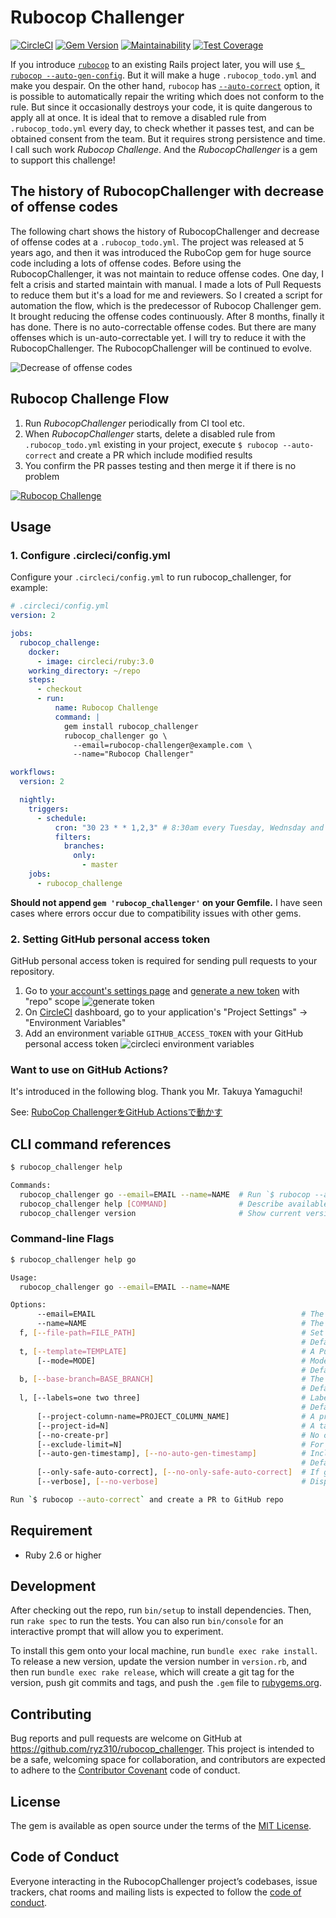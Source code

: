 # Rubocop Challenger

[![CircleCI](https://circleci.com/gh/ryz310/rubocop_challenger/tree/master.svg?style=svg&circle-token=cdf0ffce5b4c0c7804b50dde00ca5ef09cbadb67)](https://circleci.com/gh/ryz310/rubocop_challenger/tree/master) [![Gem Version](https://badge.fury.io/rb/rubocop_challenger.svg)](https://badge.fury.io/rb/rubocop_challenger) [![Maintainability](https://api.codeclimate.com/v1/badges/a18c1c17fc534bb32473/maintainability)](https://codeclimate.com/github/ryz310/rubocop_challenger/maintainability) [![Test Coverage](https://api.codeclimate.com/v1/badges/a18c1c17fc534bb32473/test_coverage)](https://codeclimate.com/github/ryz310/rubocop_challenger/test_coverage)

If you introduce [`rubocop`](https://github.com/rubocop-hq/rubocop) to an existing Rails project later, you will use [`$ rubocop --auto-gen-config`](https://github.com/rubocop-hq/rubocop/blob/master/manual/configuration.md#automatically-generated-configuration). But it will make a huge `.rubocop_todo.yml` and make you despair.
On the other hand, `rubocop` has [`--auto-correct`](https://github.com/rubocop-hq/rubocop/blob/master/manual/basic_usage.md#other-useful-command-line-flags) option, it is possible to automatically repair the writing which does not conform to the rule. But since it occasionally destroys your code, it is quite dangerous to apply all at once.
It is ideal that to remove a disabled rule from `.rubocop_todo.yml` every day, to check whether it passes test, and can be obtained consent from the team. But it requires strong persistence and time.
I call such work *Rubocop Challenge*. And the *RubocopChallenger* is a gem to support this challenge!

## The history of RubocopChallenger with decrease of offense codes

The following chart shows the history of RubocopChallenger and decrease of offense codes at a `.rubocop_todo.yml`. The project was released at 5 years ago, and then it was introduced the RuboCop gem for huge source code including a lots of offense codes. Before using the RubocopChallenger, it was not maintain to reduce offense codes. One day, I felt a crisis and started maintain with manual. I made a lots of Pull Requests to reduce them but it's a load for me and reviewers. So I created a script for automation the flow, which is the predecessor of Rubocop Challenger gem. It brought reducing the offense codes continuously. After 8 months, finally it has done. There is no auto-correctable offense codes.
But there are many offenses which is un-auto-correctable yet. I will try to reduce it with the RubocopChallenger. The RubocopChallenger will
be continued to evolve.

![Decrease of offense codes](images/decrease_of_offense_codes.png)

## Rubocop Challenge Flow

1. Run *RubocopChallenger* periodically from CI tool etc.
1. When *RubocopChallenger* starts, delete a disabled rule from `.rubocop_todo.yml` existing in your project, execute `$ rubocop --auto-correct` and create a PR which include modified results
1. You confirm the PR passes testing and then merge it if there is no problem

[![Rubocop Challenge](images/rubocop_challenge.png)](https://github.com/ryz310/rubocop_challenger/pull/97)

## Usage

### 1. Configure .circleci/config.yml

Configure your `.circleci/config.yml` to run rubocop_challenger, for example:

```yml
# .circleci/config.yml
version: 2

jobs:
  rubocop_challenge:
    docker:
      - image: circleci/ruby:3.0
    working_directory: ~/repo
    steps:
      - checkout
      - run:
          name: Rubocop Challenge
          command: |
            gem install rubocop_challenger
            rubocop_challenger go \
              --email=rubocop-challenger@example.com \
              --name="Rubocop Challenger"

workflows:
  version: 2

  nightly:
    triggers:
      - schedule:
          cron: "30 23 * * 1,2,3" # 8:30am every Tuesday, Wednsday and Thursday (JST)
          filters:
            branches:
              only:
                - master
    jobs:
      - rubocop_challenge
```

**Should not append `gem 'rubocop_challenger'` on your Gemfile.**
I have seen cases where errors occur due to compatibility issues with other gems.

### 2. Setting GitHub personal access token

GitHub personal access token is required for sending pull requests to your repository.

1. Go to [your account's settings page](https://github.com/settings/tokens) and [generate a new token](https://github.com/settings/tokens/new) with "repo" scope
  ![generate token](images/generate_token.png)
1. On [CircleCI](https://circleci.com) dashboard, go to your application's "Project Settings" -> "Environment Variables"
1. Add an environment variable `GITHUB_ACCESS_TOKEN` with your GitHub personal access token
  ![circleci environment variables](images/circleci_environment_variables.png)

### Want to use on GitHub Actions?

It's introduced in the following blog. Thank you Mr. Takuya Yamaguchi!

See: [RuboCop ChallengerをGitHub Actionsで動かす](https://zenn.dev/yamat47/articles/219e14ebcf31a1d13ff4)

## CLI command references

```sh
$ rubocop_challenger help

Commands:
  rubocop_challenger go --email=EMAIL --name=NAME  # Run `$ rubocop --auto-correct` and create a PR to GitHub repo
  rubocop_challenger help [COMMAND]                # Describe available commands or one specific command
  rubocop_challenger version                       # Show current version
```

### Command-line Flags

```sh
$ rubocop_challenger help go

Usage:
  rubocop_challenger go --email=EMAIL --name=NAME

Options:
      --email=EMAIL                                              # The Pull Request committer email
      --name=NAME                                                # The Pull Request committer name
  f, [--file-path=FILE_PATH]                                     # Set your ".rubocop_todo.yml" path
                                                                 # Default: .rubocop_todo.yml
  t, [--template=TEMPLATE]                                       # A Pull Request template `erb` file path.You can use variable that `title`, `rubydoc_url`, `description` and `examples` into the erb file.
      [--mode=MODE]                                              # Mode to select deletion target. You can choice "most_occurrence", "least_occurrence", or "random"
                                                                 # Default: most_occurrence
  b, [--base-branch=BASE_BRANCH]                                 # The Branch to merge into
                                                                 # Default: master
  l, [--labels=one two three]                                    # Label to give to Pull Request
                                                                 # Default: ["rubocop challenge"]
      [--project-column-name=PROJECT_COLUMN_NAME]                # A project column name. You can add the created PR to the GitHub project
      [--project-id=N]                                           # A target project ID. If does not supplied, this method will find a project which associated the repository. When the repository has multiple projects, you should supply this.
      [--no-create-pr]                                           # No create a pull request (for testing)
      [--exclude-limit=N]                                        # For how many exclude properties when creating the .rubocop_todo.yml
      [--auto-gen-timestamp], [--no-auto-gen-timestamp]          # Include the date and time when creating the .rubocop_todo.yml
                                                                 # Default: true
      [--only-safe-auto-correct], [--no-only-safe-auto-correct]  # If given `true`, it executes `rubocop --auto-correct`,it means to correct safe cops only.
      [--verbose], [--no-verbose]                                # Displays executing command.

Run `$ rubocop --auto-correct` and create a PR to GitHub repo
```

## Requirement

* Ruby 2.6 or higher

## Development

After checking out the repo, run `bin/setup` to install dependencies. Then, run `rake spec` to run the tests. You can also run `bin/console` for an interactive prompt that will allow you to experiment.

To install this gem onto your local machine, run `bundle exec rake install`. To release a new version, update the version number in `version.rb`, and then run `bundle exec rake release`, which will create a git tag for the version, push git commits and tags, and push the `.gem` file to [rubygems.org](https://rubygems.org).

## Contributing

Bug reports and pull requests are welcome on GitHub at https://github.com/ryz310/rubocop_challenger. This project is intended to be a safe, welcoming space for collaboration, and contributors are expected to adhere to the [Contributor Covenant](http://contributor-covenant.org) code of conduct.

## License

The gem is available as open source under the terms of the [MIT License](https://opensource.org/licenses/MIT).

## Code of Conduct

Everyone interacting in the RubocopChallenger project’s codebases, issue trackers, chat rooms and mailing lists is expected to follow the [code of conduct](https://github.com/ryz310/rubocop_challenger/blob/master/CODE_OF_CONDUCT.md).
